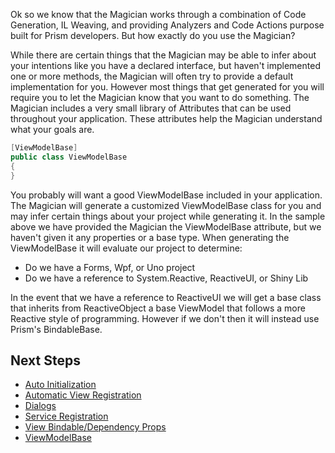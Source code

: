 Ok so we know that the Magician works through a combination of Code Generation, IL Weaving, and providing Analyzers and Code Actions purpose built for Prism developers. But how exactly do you use the Magician?

While there are certain things that the Magician may be able to infer about your intentions like you have a declared interface, but haven't implemented one or more methods, the Magician will often try to provide a default implementation for you. However most things that get generated for you will require you to let the Magician know that you want to do something. The Magician includes a very small library of Attributes that can be used throughout your application. These attributes help the Magician understand what your goals are.

```csharp
[ViewModelBase]
public class ViewModelBase
{
}
```

You probably will want a good ViewModelBase included in your application. The Magician will generate a customized ViewModelBase class for you and may infer certain things about your project while generating it. In the sample above we have provided the Magician the ViewModelBase attribute, but we haven't given it any properties or a base type. When generating the ViewModelBase it will evaluate our project to determine:

- Do we have a Forms, Wpf, or Uno project
- Do we have a reference to System.Reactive, ReactiveUI, or Shiny Lib

In the event that we have a reference to ReactiveUI we will get a base class that inherits from ReactiveObject a base ViewModel that follows a more Reactive style of programming. However if we don't then it will instead use Prism's BindableBase.

## Next Steps

- [Auto Initialization](code-gen/auto-initialization.md)
- [Automatic View Registration](code-gen/view-registration.md)
- [Dialogs](code-gen/dialogs.md)
- [Service Registration](code-gen/service-registration.md)
- [View Bindable/Dependency Props](code-gen/view-bindable-props.md)
- [ViewModelBase](code-gen/viewmodelbase.md)